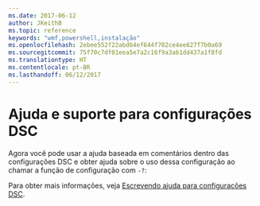 ```yaml
---
ms.date: 2017-06-12
author: JKeithB
ms.topic: reference
keywords: "wmf,powershell,instalação"
ms.openlocfilehash: 2ebee552f22abd64ef644f702ce4ee627f7b0a69
ms.sourcegitcommit: 75f70c7df01eea5e7a2c16f9a3ab1dd437a1f8fd
ms.translationtype: HT
ms.contentlocale: pt-BR
ms.lasthandoff: 06/12/2017
---
```

# <a name="help-support-for-dsc-configurations"></a>Ajuda e suporte para configurações DSC

Agora você pode usar a ajuda baseada em comentários dentro das configurações DSC e obter ajuda sobre o uso dessa configuração ao chamar a função de configuração com `-?`:  

Para obter mais informações, veja [Escrevendo ajuda para configurações DSC](https://msdn.microsoft.com/powershell/dsc/confighelp).

